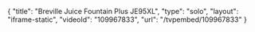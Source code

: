 {
    "title": "Breville Juice Fountain Plus JE95XL",
    "type": "solo",
    "layout": "iframe-static",
    "videoId": "109967833",
    "url": "\/tvpembed\/109967833"
}